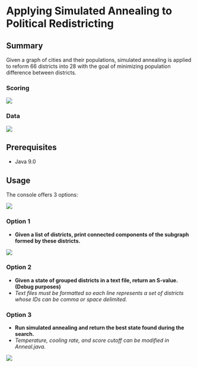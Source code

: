 # Applying Simulated Annealing to Political Redistricting

## Summary
Given a graph of cities and their populations, simulated annealing is applied to reform 66 districts into 28 with the goal of minimizing population difference between districts.

### Scoring
![](../media/media/score.PNG?raw=true)

### Data
![](../media/media/data.PNG?raw=true)

## Prerequisites
* Java 9.0

## Usage
The console offers 3 options:

![](../media/media/console.PNG?raw=true)

### Option 1
* **Given a list of districts, print connected components of the subgraph formed by these districts.**

![](../media/media/1-2.PNG?raw=true)

### Option 2
* **Given a state of grouped districts in a text file, return an S-value. (Debug purposes)**
* *Text files must be formatted so each line represents a set of districts whose IDs can be comma or space delimited.*

### Option 3
* **Run simulated annealing and return the best state found during the search.**
* *Temperature, cooling rate, and score cutoff can be modified in Anneal.java.*

![](../media/media/3.PNG?raw=true)
